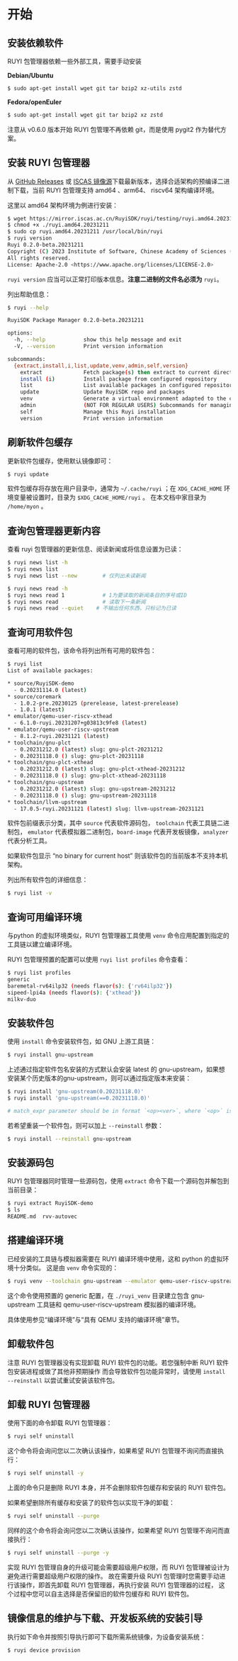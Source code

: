 # 开始

## 安装依赖软件

RUYI 包管理器依赖一些外部工具，需要手动安装

**Debian/Ubuntu**

```bash
$ sudo apt-get install wget git tar bzip2 xz-utils zstd
```

**Fedora/openEuler**

```bash
$ sudo apt-get install wget git tar bzip2 xz zstd
```

注意从 v0.6.0 版本开始 RUYI 包管理不再依赖 git，而是使用 pygit2 作为替代方案。

## 安装 RUYI 包管理器

从 [GitHub Releases](https://github.com/RuyiSDK/ruyi/releases/) 或 [ISCAS 镜像源](https://mirror.iscas.ac.cn/RuyiSDK/ruyi/releases)下载最新版本，选择合适架构的预编译二进制下载，当前 RUYI 包管理支持 amd64 、arm64、 riscv64 架构编译环境。

这里以 amd64 架构环境为例进行安装：

```bash
$ wget https://mirror.iscas.ac.cn/RuyiSDK/ruyi/testing/ruyi.amd64.20231211
$ chmod +x ./ruyi.amd64.20231211
$ sudo cp ruyi.amd64.20231211 /usr/local/bin/ruyi
$ ruyi version
Ruyi 0.2.0-beta.20231211
Copyright (C) 2023 Institute of Software, Chinese Academy of Sciences (ISCAS).
All rights reserved.
License: Apache-2.0 <https://www.apache.org/licenses/LICENSE-2.0>
```

``ruyi version`` 应当可以正常打印版本信息。**注意二进制的文件名必须为** ``ruyi``。

列出帮助信息：

```bash
$ ruyi --help

RuyiSDK Package Manager 0.2.0-beta.20231211

options:
  -h, --help            show this help message and exit
  -V, --version         Print version information

subcommands:
  {extract,install,i,list,update,venv,admin,self,version}
    extract             Fetch package(s) then extract to current directory
    install (i)         Install package from configured repository
    list                List available packages in configured repository
    update              Update RuyiSDK repo and packages
    venv                Generate a virtual environment adapted to the chosen toolchain and profile
    admin               (NOT FOR REGULAR USERS) Subcommands for managing Ruyi Repos
    self                Manage this Ruyi installation
    version             Print version information
```

## 刷新软件包缓存

更新软件包缓存，使用默认镜像即可：

```bash
$ ruyi update
```

软件包缓存将存放在用户目录中，通常为 ``~/.cache/ruyi`` ；在 ``XDG_CACHE_HOME`` 环境变量被设置时，目录为 ``$XDG_CACHE_HOME/ruyi`` 。
在本文档中家目录为 ``/home/myon`` 。

## 查询包管理器更新内容

查看 ruyi 包管理器的更新信息、阅读新闻或将信息设置为已读：

```bash
$ ruyi news list -h
$ ruyi news list
$ ruyi news list --new		  # 仅列出未读新闻

$ ruyi news read -h
$ ruyi news read 1 		      # 1为要读取的新闻条目的序号或ID
$ ruyi news read   		      # 读取下一条新闻
$ ruyi news read --quiet  	# 不输出任何东西，只标记为已读
```

## 查询可用软件包

查看可用的软件包，该命令将列出所有可用的软件包：

```bash
$ ruyi list
List of available packages:

* source/RuyiSDK-demo
  - 0.20231114.0 (latest)
* source/coremark
  - 1.0.2-pre.20230125 (prerelease, latest-prerelease)
  - 1.0.1 (latest)
* emulator/qemu-user-riscv-xthead
  - 6.1.0-ruyi.20231207+g03813c9fe8 (latest)
* emulator/qemu-user-riscv-upstream
  - 8.1.2-ruyi.20231121 (latest)
* toolchain/gnu-plct
  - 0.20231212.0 (latest) slug: gnu-plct-20231212
  - 0.20231118.0 () slug: gnu-plct-20231118
* toolchain/gnu-plct-xthead
  - 0.20231212.0 (latest) slug: gnu-plct-xthead-20231212
  - 0.20231118.0 () slug: gnu-plct-xthead-20231118
* toolchain/gnu-upstream
  - 0.20231212.0 (latest) slug: gnu-upstream-20231212
  - 0.20231118.0 () slug: gnu-upstream-20231118
* toolchain/llvm-upstream
  - 17.0.5-ruyi.20231121 (latest) slug: llvm-upstream-20231121
```

软件包前缀表示分类，其中 ``source`` 代表软件源码包， ``toolchain`` 代表工具链二进制包， ``emulator`` 代表模拟器二进制包，`board-image` 代表开发板镜像，`analyzer` 代表分析工具。

如果软件包显示 “no binary for current host” 则该软件包的当前版本不支持本机架构。

列出所有软件包的详细信息：

```bash
$ ruyi list -v
```

## 查询可用编译环境

与python 的虚拟环境类似，RUYI 包管理器工具使用 ``venv`` 命令应用配置到指定的工具链以建立编译环境。

RUYI 包管理预置的配置可以使用 ``ruyi list profiles`` 命令查看：

```bash
$ ruyi list profiles
generic
baremetal-rv64ilp32 (needs flavor(s): {'rv64ilp32'})
sipeed-lpi4a (needs flavor(s): {'xthead'})
milkv-duo
```

## 安装软件包

使用 ``install`` 命令安装软件包，如 GNU 上游工具链：

```bash
$ ruyi install gnu-upstream
```

上述通过指定软件包名安装的方式默认会安装 latest 的 gnu-upstream，如果想安装某个历史版本的gnu-upstream，则可以通过指定版本来安装：

```bash
$ ruyi install 'gnu-upstream(0.20231118.0)'
$ ruyi install 'gnu-upstream(==0.20231118.0)'

# match_expr parameter should be in format `<op><ver>`, where `<op>` is one of ['<', '>', '==', '<=', '>=', '!='].
```

若希望重装一个软件包，则可以加上 ``--reinstall`` 参数：

```bash
$ ruyi install --reinstall gnu-upstream
```

## 安装源码包

RUYI 包管理器同时管理一些源码包，使用 ``extract`` 命令下载一个源码包并解包到当前目录：

```bash
$ ruyi extract RuyiSDK-demo
$ ls
README.md  rvv-autovec
```

## 搭建编译环境

已经安装的工具链与模拟器需要在 RUYI 编译环境中使用，这和 python 的虚拟环境十分类似。
这是由 ``venv`` 命令实现的：

```bash
$ ruyi venv --toolchain gnu-upstream --emulator qemu-user-riscv-upstream generic ./ruyi_venv
```

这个命令使用预置的 generic 配置，在 ``./ruyi_venv`` 目录建立包含 gnu-upstream 工具链和
 qemu-user-riscv-upstream 模拟器的编译环境。

具体使用参见“编译环境”与“具有 QEMU 支持的编译环境”章节。

## 卸载软件包

注意 RUYI 包管理器没有实现卸载 RUYI 软件包的功能。若您强制中断 RUYI 软件包安装进程或做了其他非预期操作
而会导致软件包功能异常时，请使用 ``install --reinstall`` 以尝试重试安装该软件包。

## 卸载 RUYI 包管理器

使用下面的命令卸载 RUYI 包管理器：

```bash
$ ruyi self uninstall
```

这个命令将会询问您以二次确认该操作，如果希望 RUYI 包管理不询问而直接执行：

```bash
$ ruyi self uninstall -y
```

上面的命令只是删除 RUYI 本身，并不会删除软件包缓存和安装的 RUYI 软件包。

如果希望删除所有缓存和安装了的软件包以实现干净的卸载：

```bash
$ ruyi self uninstall --purge
```

同样的这个命令将会询问您以二次确认该操作，如果希望 RUYI 包管理不询问而直接执行：

```bash
$ ruyi self uninstall --purge -y
```

实现 RUYI 包管理自身的升级可能会需要超级用户权限，而 RUYI 包管理被设计为避免进行需要超级用户权限的操作。
故在需要升级 RUYI 包管理时您需要手动进行该操作，即首先卸载 RUYI 包管理器，再执行安装 RUYI 包管理器的过程，
这个过程中您可以自主选择是否保留旧的软件包缓存和 RUYI 软件包。

## 镜像信息的维护与下载、开发板系统的安装引导

执行如下命令并按照引导执行即可下载所需系统镜像，为设备安装系统：

```bash
$ ruyi device provision
```
